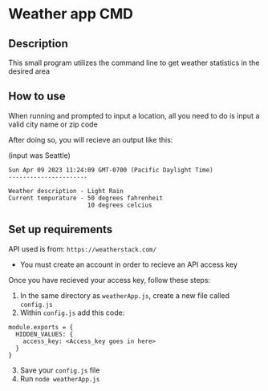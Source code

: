 # Weather app CMD

## Description

This small program utilizes the command line to get weather statistics in the desired area

## How to use

When running and prompted to input a location, all you need to do is input a valid city name or zip code

After doing so, you will recieve an output like this:

(input was Seattle)

```Location: Seattle, Washington - USA
Sun Apr 09 2023 11:24:09 GMT-0700 (Pacific Daylight Time)
----------------------

Weather description - Light Rain
Current tempurature - 50 degrees fahrenheit
                      10 degrees celcius

```
## Set up requirements

API used is from: `https://weatherstack.com/`
- You must create an account in order to recieve an API access key

Once you have recieved your access key, follow these steps:

1. In the same directory as `weatherApp.js`, create a new file called `config.js`
2. Within `config.js` add this code:

```
module.exports = {
  HIDDEN_VALUES: {
    access_key: <Access_key goes in here>
  }
}
```
3. Save your `config.js` file
4. Run `node weatherApp.js`